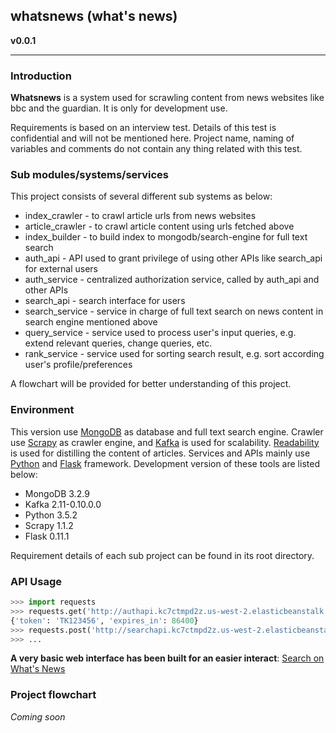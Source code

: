 ## whatsnews (what's news)
**v0.0.1**

----

### Introduction
**Whatsnews** is a system used for scrawling content from news websites like bbc
and the guardian. It is only for development use.

Requirements is based on an interview test. Details of this test is confidential
and will not be mentioned here. Project name, naming of variables and comments
do not contain any thing related with this test.


### Sub modules/systems/services
This project consists of several different sub systems as below:
+ index_crawler - to crawl article urls from news websites
+ article_crawler - to crawl article content using urls fetched above
+ index_builder - to build index to mongodb/search-engine for full text search
+ auth_api - API used to grant privilege of using other APIs like search_api for external users
+ auth_service - centralized authorization service, called by auth_api and other APIs
+ search_api - search interface for users
+ search_service - service in charge of full text search on news content in search engine mentioned above
+ query_service - service used to process user's input queries, e.g. extend relevant queries, change queries, etc.
+ rank_service - service used for sorting search result, e.g. sort according user's profile/preferences

A flowchart will be provided for better understanding of this project.


### Environment
This version use [MongoDB](https://www.mongodb.com) as database and full text search engine. Crawler use [Scrapy](https://scrapy.org) as crawler engine, and [Kafka](http://kafka.apache.org) is used for scalability. [Readability](https://pypi.python.org/pypi/readability-lxml) is used for distilling the content of articles. Services and APIs mainly use [Python](https://www.python.org) and [Flask](http://flask.pocoo.org) framework. Development version of these tools are listed below:

+ MongoDB 3.2.9
+ Kafka 2.11-0.10.0.0
+ Python 3.5.2
+ Scrapy 1.1.2
+ Flask 0.11.1

Requirement details of each sub project can be found in its root directory.


### API Usage
```python
>>> import requests
>>> requests.get('http://authapi.kc7ctmpd2z.us-west-2.elasticbeanstalk.com/token/ID123456/123456').json()
{'token': 'TK123456', 'expires_in': 86400}
>>> requests.post('http://searchapi.kc7ctmpd2z.us-west-2.elasticbeanstalk.com/search/ID123456/TK123456', data={'query': 'Guinness World Records'}).json()[0]
>>> ...
```

**A very basic web interface has been built for an easier interact**: [Search on What's News](http://searchapi.kc7ctmpd2z.us-west-2.elasticbeanstalk.com)


### Project flowchart
*Coming soon*
